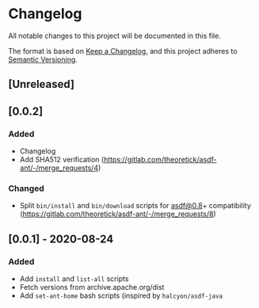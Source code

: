 # Changelog
All notable changes to this project will be documented in this file.

The format is based on [Keep a Changelog](https://keepachangelog.com/en/1.0.0/),
and this project adheres to [Semantic Versioning](https://semver.org/spec/v2.0.0.html).

## [Unreleased]

## [0.0.2]
### Added
- Changelog
- Add SHA512 verification (https://gitlab.com/theoretick/asdf-ant/-/merge_requests/4)

### Changed
- Split `bin/install` and `bin/download` scripts for asdf@0.8+ compatibility (https://gitlab.com/theoretick/asdf-ant/-/merge_requests/8)

## [0.0.1] - 2020-08-24
### Added
- Add `install` and `list-all` scripts
- Fetch versions from archive.apache.org/dist
- Add `set-ant-home` bash scripts (inspired by `halcyon/asdf-java`

